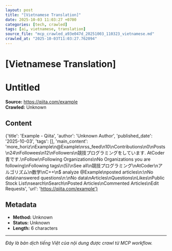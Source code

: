 ```yaml
---
layout: post
title: "[Vietnamese Translation]"
date: 2025-10-03 11:03:27 +0700
categories: [tech, crawled]
tags: [ai, vietnamese, translation]
source_file: "mcp_crawled_a93e047d_20251003_110323_vietnamese.md"
crawled_at: "2025-10-03T11:03:27.762094"
---
```


# [Vietnamese Translation]

# Untitled

**Source:** https://qiita.com/example  
**Crawled:** Unknown

## Content

{'title': 'Example - Qiita', 'author': 'Unknown Author', 'published_date': '2025-10-03', 'tags': [], 'main_content': 'more_horiz\nExample\n@Example\nrss_feed\n10\nContributions\n0\nPosts\n24\nFollowees\n12\nFollowers\n競技プログラミングをしています. AtCoder青です.\nFollow\nFollowing Organizations\nNo Organizations you are following\nFollowing tags\n(5)\nSee all\n競技プログラミング\nAtCoder\nアルゴリズム\n数学\nC++\n$ analyze @Example\nposted articles\n:\nNo data\nanswered questions\n:\nNo data\nArticles\nQuestions\nLikes\nPublic Stock List\nsearch\nSearch\nPosted Articles\nCommented Articles\nEdit Requests', 'url': 'https://qiita.com/example'}

## Metadata

- **Method:** Unknown
- **Status:** Unknown
- **Length:** 6 characters


---
*Đây là bản dịch tiếng Việt của nội dung được crawl từ MCP workflow.*
